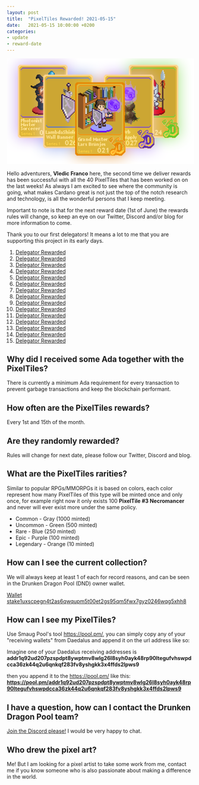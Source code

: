 ```yaml
---
layout: post
title:  "PixelTiles Rewarded! 2021-05-15"
date:   2021-05-15 10:00:00 +0200
categories: 
- update
- reward-date
---
```


![PixelTiles Banner](/assets/mints-banners/m3-banner.png)

Hello adventurers, **Vledic Franco** here, the second time we deliver rewards has been successful with all the 40 PixelTiles that has been worked on on the last weeks! As always I am excited to see where the community is going, what makes Cardano great is not just the top of the notch research and technology, is all the wonderful persons that I keep meeting.

Important to note is that for the next reward date (1st of June) the rewards rules will change, so keep an eye on our Twitter, Discord and/or blog for more information to come.

Thank you to our first delegators! It means a lot to me that you are supporting this project in its early days.

1. [Delegator Rewarded](https://pool.pm/addr1q92ud207pzspdpt8ywptmv8wlg26l8syh0ayk48rp90ltegufvhswpdcca36zk44q2u6qnkqf283fv8yshgkk3x4ffds2lpws9)
2. [Delegator Rewarded](https://pool.pm/addr1qxu602mz5t59w8af2zjsx3jzdvtkzf8k9dnfua69d84dta2jsjf5tween752un29945ygrf4s5rg9ew4a6atd6e0lx5s4rpvun)
3. [Delegator Rewarded](https://pool.pm/addr1q86dqhgazpkslz4n02gwh2m7mms9uynz2cglnmanflh6f76uhepkjj46m7d8zy0ql7r2lwp78tme7a324dktmtkpnqfqd06aal)
4. [Delegator Rewarded](https://pool.pm/addr1q8gxt2ec7fv4k94a9qwt2m4sh2jjr00eqql6aygpryg9yj2p9k2yd5kjappktvvp9en0772tjtdcfjdheh5dprfp0zksvpxyh5)
5. [Delegator Rewarded](https://pool.pm/addr1q8598uhrg0zk3qyluk0xugl5u0dudczzenejyf4qu8s8yrygnwnavpus5xpvfkduv3pvyfw9tukkgkhc4u6998u0qj5qlkh74k)
6. [Delegator Rewarded](https://pool.pm/addr1q8apdqtnsk323w9ahjlhawz458v92e8nqca5zcqnsd8st6qgz06sjur2urnwua0jwu68hnczhcmyaavygcfjz399q0msqdk63q)
7. [Delegator Rewarded](https://pool.pm/addr1qypn6gvenweldy5v3f2eaqtmqzur6zshd8rppphj6jrf6yc4fjvrsrsed7e6xnsmctpg2z807ta4d2l5xt4kfevtfw6qy5kqft)
8. [Delegator Rewarded](https://pool.pm/addr1q9x9uanzj5hl2wjswwvkm86jcd0zqxu080y5ltdtvq5cjt7dy6ylfl0yt785c3ead7uvh5jdq9tunn6amxdtg5sj6hhs2ncjv7)
9. [Delegator Rewarded](https://pool.pm/addr1q9krgnwwtzcv2tq3n6kgdq2lnzgn4wcyayx8a9qazq9r4zhyj8yuxgqvujyr2yqq6k76xlp0e8q0j6dwpkhcjcfkxj3sy63xzs)
10. [Delegator Rewarded](https://pool.pm/addr1q9v6p2uc74m60j50gzewq788l44al7vu2sd9g9f22sxn39rvdkxrxjmq7yjl5y3srtkrwa84lh6r6n2r9ae03tsv9ylqs53gjv)
11. [Delegator Rewarded](https://pool.pm/addr1qyravm0497szctyy9qc8psn34gy2vtl5ayw0m0keyrt0s5l3nhcwrrkkr3ejs2fsa4449qqksym8tyx8hqus7de2kqdqsgf23n)
12. [Delegator Rewarded](https://pool.pm/addr1qytdfdld6r4y4u5tae6xrvhy4wamefpcslfxjxn3ztyur3mscvg5alspycyatg4m8acka4z8kgql3v52tew6evrz8r2q52l3rq)
13. [Delegator Rewarded](https://pool.pm/addr1q9n7ga5se6xy2gqt883567snzretl04zw8stgf0rv4566hy7yy4fad8aapavwndfsg03n4w8lgyu2nxq0fwl8fj53x7qwnpm7k)
14. [Delegator Rewarded](https://pool.pm/addr1qygh49rvyqrc803s689kzmpj38qredp4cg7e2tras5snkhr53fp6mcpeljm8k0s0zds6zsnk90v9q074cc6w4ht0dnhsywttmj)
15. [Delegator Rewarded](https://pool.pm/addr1qyxd72ugpsj8kulpms09cf9x23l3e8mqtxlah0vf6wxdu0rk9cxl3zlxsa3vevsq2pjxfa08h6kxrmwqrwrzasvv6ujqyqhuq2)
   
## Why did I received some Ada together with the PixelTiles?

There is currently a minimum Ada requirement for every transaction to prevent garbage transactions and keep the blockchain performant.

## How often are the PixelTiles rewards?

Every 1st and 15th of the month.

## Are they randomly rewarded?

Rules will change for next date, please follow our Twitter, Discord and blog.

## What are the PixelTiles rarities?

Similar to popular RPGs/MMORPGs it is based on colors, each color represent how many PixelTiles of this type will be minted once and only once, for example right now it only exists 100 **PixelTile #3 Necromancer** and never will ever exist more under the same policy.

* Common - Gray (1000 minted)
* Uncommon - Green (500 minted)
* Rare - Blue (250 minted)
* Epic - Purple (100 minted)
* Legendary - Orange (10 minted)

## How can I see the current collection?

We will always keep at least 1 of each for record reasons, and can be seen in the Drunken Dragon Pool (DND) owner wallet.

[Wallet stake1uxscpegn4t2as6qwqupm5t00et2gs95qm5fwx7gyz0246wqg5xhh8](https://pool.pm/stake1uxscpegn4t2as6qwqupm5t00et2gs95qm5fwx7gyz0246wqg5xhh8)

## How can I see my PixelTiles?

Use Smaug Pool's tool https://pool.pm/, you can simply copy any of your "receiving wallets" from Daedalus and append it on the url address like so: 

Imagine one of your Daedalus receiving addresses is **addr1q92ud207pzspdpt8ywptmv8wlg26l8syh0ayk48rp90ltegufvhswpdcca36zk44q2u6qnkqf283fv8yshgkk3x4ffds2lpws9**

then you append it to the https://pool.pm/ like this: **https://pool.pm/addr1q92ud207pzspdpt8ywptmv8wlg26l8syh0ayk48rp90ltegufvhswpdcca36zk44q2u6qnkqf283fv8yshgkk3x4ffds2lpws9**

## I have a question, how can I contact the Drunken Dragon Pool team?

[Join the Discord please!](https://discord.gg/rwY7Vsjcnr) I would be very happy to chat.

## Who drew the pixel art?

Me! But I am looking for a pixel artist to take some work from me, contact me if you know someone who is also passionate about making a difference in the world.


